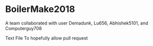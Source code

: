 # BoilerMake2018
A team collaborated with user Demadunk, Lu656, Abhishek5101, and Computerguy708

Text File To hopefully allow pull request
